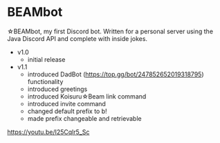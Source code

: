 # BEAMbot
☆BEAMbot, my first Discord bot. Written for a personal server using the Java Discord API and complete with inside jokes.

- v1.0 
  - initial release
- v1.1
  - introduced DadBot (https://top.gg/bot/247852652019318795) functionality
  - introduced greetings
  - introduced Koisuru☆Beam link command
  - introduced invite command
  - changed default prefix to b!
  - made prefix changeable and retrievable

https://youtu.be/I25Cqlr5_Sc
